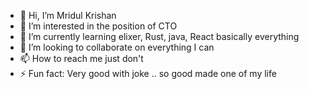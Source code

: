 - 👋 Hi, I’m Mridul Krishan
- 👀 I’m interested in the position of CTO
- 🌱 I’m currently learning elixer, Rust, java, React basically everything
- 💞️ I’m looking to collaborate on everything I can 
- 📫 How to reach me just don't
- ⚡ Fun fact: Very good with joke .. so good made one of my life

<!---
mridulkrishan-enfini/mridulkrishan-enfini is a ✨ special ✨ repository because its `README.md` (this file) appears on your GitHub profile.
You can click the Preview link to take a look at your changes.
--->
